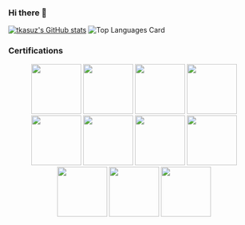 ### Hi there 👋

[![tkasuz's GitHub stats](https://github-readme-stats.vercel.app/api?username=tkasuz)](https://github.com/anuraghazra/github-readme-stats)
![Top Languages Card](https://github-readme-stats.vercel.app/api/top-langs/?username=tkasuz)


### Certifications

<p align="center">
<img src="certifications/aws-certified-solutions-architect-professional.png" width="100" height="100">
<img src="certifications/aws-certified-devops-engineer-professional.png" width="100" height="100">
<img src="certifications/aws-certified-solutions-architect-associate.png" width="100" height="100">
<img src="certifications/aws-certified-developer-associate.png" width="100" height="100">
<img src="certifications/aws-certified-sysops-administrator-associate.png" width="100" height="100">
<img src="certifications/aws-certified-data-analytics-specialty.png" width="100" height="100">
<img src="certifications/aws-certified-database-specialty.png" width="100" height="100">
<img src="certifications/aws-certified-security-specialty.png" width="100" height="100">
<img src="certifications/aws-certified-cloud-practitioner.png" width="100" height="100">
<img src="certifications/ckad-certified-kubernetes-application-developer.png" width="100" height="100">
<img src="certifications/cka-certified-kubernetes-administrator.png" width="100" height="100">
</p>
<!--
**kopkunka55/kopkunka55** is a ✨ _special_ ✨ repository because its `README.md` (this file) appears on your GitHub profile.

Here are some ideas to get you started:

- 🔭 I’m currently working on ...
- 🌱 I’m currently learning ...
- 👯 I’m looking to collaborate on ...
- 🤔 I’m looking for help with ...
- 💬 Ask me about ...
- 📫 How to reach me: ...
- 😄 Pronouns: ...
- ⚡ Fun fact: ...
-->
